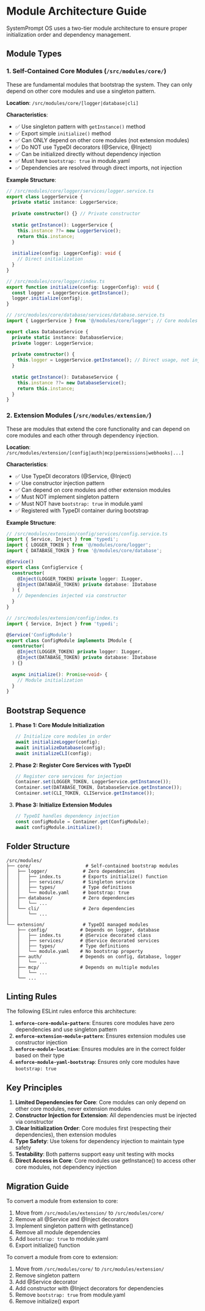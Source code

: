 # Module Architecture Guide

SystemPrompt OS uses a two-tier module architecture to ensure proper initialization order and dependency management.

## Module Types

### 1. Self-Contained Core Modules (`/src/modules/core/`)

These are fundamental modules that bootstrap the system. They can only depend on other core modules and use a singleton pattern.

**Location**: `/src/modules/core/[logger|database|cli]`

**Characteristics**:
- ✅ Use singleton pattern with `getInstance()` method
- ✅ Export simple `initialize()` method
- ✅ Can ONLY depend on other core modules (not extension modules)
- ✅ Do NOT use TypeDI decorators (@Service, @Inject)
- ✅ Can be initialized directly without dependency injection
- ✅ Must have `bootstrap: true` in module.yaml
- ✅ Dependencies are resolved through direct imports, not injection

**Example Structure**:
```typescript
// /src/modules/core/logger/services/logger.service.ts
export class LoggerService {
  private static instance: LoggerService;
  
  private constructor() {} // Private constructor
  
  static getInstance(): LoggerService {
    this.instance ??= new LoggerService();
    return this.instance;
  }
  
  initialize(config: LoggerConfig): void {
    // Direct initialization
  }
}

// /src/modules/core/logger/index.ts
export function initialize(config: LoggerConfig): void {
  const logger = LoggerService.getInstance();
  logger.initialize(config);
}

// /src/modules/core/database/services/database.service.ts
import { LoggerService } from '@/modules/core/logger'; // Core modules can import other core modules

export class DatabaseService {
  private static instance: DatabaseService;
  private logger: LoggerService;
  
  private constructor() {
    this.logger = LoggerService.getInstance(); // Direct usage, not injection
  }
  
  static getInstance(): DatabaseService {
    this.instance ??= new DatabaseService();
    return this.instance;
  }
}
```

### 2. Extension Modules (`/src/modules/extension/`)

These are modules that extend the core functionality and can depend on core modules and each other through dependency injection.

**Location**: `/src/modules/extension/[config|auth|mcp|permissions|webhooks|...]`

**Characteristics**:
- ✅ Use TypeDI decorators (@Service, @Inject)
- ✅ Use constructor injection pattern
- ✅ Can depend on core modules and other extension modules
- ✅ Must NOT implement singleton pattern
- ✅ Must NOT have `bootstrap: true` in module.yaml
- ✅ Registered with TypeDI container during bootstrap

**Example Structure**:
```typescript
// /src/modules/extension/config/services/config.service.ts
import { Service, Inject } from 'typedi';
import { LOGGER_TOKEN } from '@/modules/core/logger';
import { DATABASE_TOKEN } from '@/modules/core/database';

@Service()
export class ConfigService {
  constructor(
    @Inject(LOGGER_TOKEN) private logger: ILogger,
    @Inject(DATABASE_TOKEN) private database: IDatabase
  ) {
    // Dependencies injected via constructor
  }
}

// /src/modules/extension/config/index.ts
import { Service, Inject } from 'typedi';

@Service('ConfigModule')
export class ConfigModule implements IModule {
  constructor(
    @Inject(LOGGER_TOKEN) private logger: ILogger,
    @Inject(DATABASE_TOKEN) private database: IDatabase
  ) {}
  
  async initialize(): Promise<void> {
    // Module initialization
  }
}
```

## Bootstrap Sequence

1. **Phase 1: Core Module Initialization**
   ```typescript
   // Initialize core modules in order
   await initializeLogger(config);
   await initializeDatabase(config);
   await initializeCLI(config);
   ```

2. **Phase 2: Register Core Services with TypeDI**
   ```typescript
   // Register core services for injection
   Container.set(LOGGER_TOKEN, LoggerService.getInstance());
   Container.set(DATABASE_TOKEN, DatabaseService.getInstance());
   Container.set(CLI_TOKEN, CLIService.getInstance());
   ```

3. **Phase 3: Initialize Extension Modules**
   ```typescript
   // TypeDI handles dependency injection
   const configModule = Container.get(ConfigModule);
   await configModule.initialize();
   ```

## Folder Structure

```
/src/modules/
├── core/                    # Self-contained bootstrap modules
│   ├── logger/             # Zero dependencies
│   │   ├── index.ts        # Exports initialize() function
│   │   ├── services/       # Singleton service
│   │   ├── types/          # Type definitions
│   │   └── module.yaml     # bootstrap: true
│   ├── database/           # Zero dependencies
│   │   └── ...
│   └── cli/                # Zero dependencies
│       └── ...
│
└── extension/              # TypeDI managed modules
    ├── config/            # Depends on logger, database
    │   ├── index.ts       # @Service decorated class
    │   ├── services/      # @Service decorated services
    │   ├── types/         # Type definitions
    │   └── module.yaml    # No bootstrap property
    ├── auth/              # Depends on config, database, logger
    │   └── ...
    ├── mcp/               # Depends on multiple modules
    │   └── ...
    └── ...
```

## Linting Rules

The following ESLint rules enforce this architecture:

1. **`enforce-core-module-pattern`**: Ensures core modules have zero dependencies and use singleton pattern
2. **`enforce-extension-module-pattern`**: Ensures extension modules use constructor injection
3. **`enforce-module-location`**: Ensures modules are in the correct folder based on their type
4. **`enforce-module-yaml-bootstrap`**: Ensures only core modules have `bootstrap: true`

## Key Principles

1. **Limited Dependencies for Core**: Core modules can only depend on other core modules, never extension modules
2. **Constructor Injection for Extension**: All dependencies must be injected via constructor
3. **Clear Initialization Order**: Core modules first (respecting their dependencies), then extension modules
4. **Type Safety**: Use tokens for dependency injection to maintain type safety
5. **Testability**: Both patterns support easy unit testing with mocks
6. **Direct Access in Core**: Core modules use getInstance() to access other core modules, not dependency injection

## Migration Guide

To convert a module from extension to core:
1. Move from `/src/modules/extension/` to `/src/modules/core/`
2. Remove all @Service and @Inject decorators
3. Implement singleton pattern with getInstance()
4. Remove all module dependencies
5. Add `bootstrap: true` to module.yaml
6. Export initialize() function

To convert a module from core to extension:
1. Move from `/src/modules/core/` to `/src/modules/extension/`
2. Remove singleton pattern
3. Add @Service decorator
4. Add constructor with @Inject decorators for dependencies
5. Remove `bootstrap: true` from module.yaml
6. Remove initialize() export
